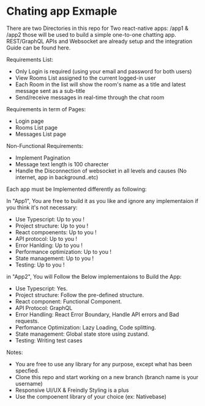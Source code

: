 # Chating app Exmaple

There are two Directories in this repo for Two react-native apps: /app1 & /app2 those will be used to build a simple one-to-one chatting app.
REST/GraphQL APIs and Websocket are already setup and the integration Guide can be found here.

Requirements List:
- Only Login is required (using your email and password for both users)
- View Rooms List assigned to the current logged-in user
- Each Room in the list will show the room's name as a title and latest message sent as a sub-title 
- Send/receive messages in real-time through the chat room

Requirements in term of Pages:
- Login page
- Rooms List page
- Messages List page

Non-Functional Requirements:
- Implement Pagination
- Message text length is 100 charecter
- Handle the Disconnection of websocket in all levels and causes (No internet, app in background..etc)
  
Each app must be Implemented differently as following:

In "App1", You are free to build it as you like and ignore any implementaion if you think it's not necessary:
- Use Typescript: Up to you !
- Project structure: Up to you !
- React compoenents: Up to you !
- API protocol: Up to you !
- Error Hanlding: Up to you !
- Performance optimization: Up to you !
- State management: Up to you !
- Testing: Up to you !

in "App2", You will Follow the Below implementaions to Build the App:
- Use Typescript: Yes.
- Project structure: Follow the pre-defined structure.
- React component: Functional Component.
- API Protocol: GraphQL
- Error Handling: React Error Boundary, Handle API errors and Bad requests.
- Perfomance Optimization: Lazy Loading, Code splitting.
- State management: Global state store using zustand.
- Testing: Writing test cases

Notes:
- You are free to use any library for any purpose, except what has been specfied.
- Clone this repo and start working on a new branch (branch name is your username)
- Responsive UI/UX & Freindly Styling is a plus
- Use the compoenent library of your choice (ex: Nativebase)

